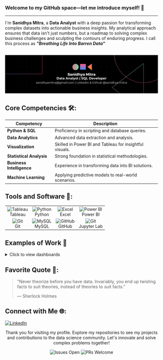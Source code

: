 ### Welcome to my GitHub space—let me introduce myself! 👋
---

I'm **Sanidhya Mitra**, a **Data Analyst** with a deep passion for transforming complex datasets into actionable business insights. My analytical approach ensures that data isn't just numbers, but a roadmap to solving complex business challenges and sculpting the contours of enduring progress. I call this process as <i><b>"Breathing Life Into Barren Data"</b><br></i>

![Coding](https://github.com/sanidhya-mitra/sanidhya-mitra/blob/main/Black%20Technology%20LinkedIn%20Banner%20(1).png)
---

## Core Competencies 🛠️:

| Competency            | Description                                              |
|-----------------------|----------------------------------------------------------|
| **Python & SQL**      | Proficiency in scripting and database queries.           |
| **Data Analytics**    | Advanced data extraction and analysis.                   |
| **Visualization**     | Skilled in Power BI and Tableau for insightful visuals.  |
| **Statistical Analysis** | Strong foundation in statistical methodologies.       |
| **Business Intelligence** | Experience in transforming data into BI solutions.   |
| **Machine Learning**  | Applying predictive models to real-world scenarios.      |

## Tools and Software 🧰:

<table>
<tr>
    <td align="center"><img alt="Tableau" width="37px" src="https://cdn.worldvectorlogo.com/logos/tableau-software.svg"/><br>Tableau</td>
    <td align="center"><img alt="Python" width="371px" src="https://cdn.jsdelivr.net/gh/devicons/devicon/icons/python/python-original.svg"/><br>Python</td>
    <td align="center"><img alt="Excel" width="37px" src="https://cdn.worldvectorlogo.com/logos/excel-4.svg"/><br>Excel</td>
    <td align="center"><img alt="Power BI" width="37px" src="https://upload.wikimedia.org/wikipedia/commons/c/cf/New_Power_BI_Logo.svg"/><br>Power BI</td>
</tr>
<tr>
    <td align="center"><img alt="Git" width="37px" src="https://cdn.jsdelivr.net/gh/devicons/devicon/icons/git/git-original.svg"/><br>Git</td>
    <td align="center"><img alt="MySQL" width="37px" src="https://cdn.jsdelivr.net/gh/devicons/devicon/icons/mysql/mysql-original.svg"/><br>MySQL</td>
    <td align="center"><img alt="GitHub" width="37px" src="https://cdn.worldvectorlogo.com/logos/github-icon-2.svg"/><br>GitHub</td>
    <td align="center"><img alt="Git" width="37px" src="https://www.svgrepo.com/show/373718/jupyter.svg"/><br>Jupyter Lab</td>
</tr>
</table>



## Examples of Work 👀

<details><summary>Click to view dashboards</summary>
<p>

![Amazon Dashboard](https://github.com/sanidhya-mitra/sanidhya-mitra/blob/main/Amazon_Dashboard.gif)
![HR Dashboard](https://github.com/sanidhya-mitra/sanidhya-mitra/blob/main/HR_Dashboard.gif)

</p>
</details>

## Favorite Quote 📜:

> "Never theorize before you have data. Invariably, you end up twisting facts to suit theories, instead of theories to suit facts."
> 
> — Sherlock Holmes

## Connect with Me 🌐:

[![LinkedIn][LinkedIn-img]][LinkedIn-url]

<!-- Definitions for links and images -->
[LinkedIn-img]: https://cdn.worldvectorlogo.com/logos/linkedin-icon-2.svg
[LinkedIn-url]: https://www.linkedin.com/in/sanidhya-mitra

<div align="center">
Thank you for visiting my profile. Explore my repositories to see my projects and contributions to the data science community. Let's innovate and solve complex problems together!

![Issues Open](https://img.shields.io/github/issues/sanidhya-mitra/sanidhya-mitra)
![PRs Welcome](https://img.shields.io/badge/PRs-welcome-brightgreen.svg)
</div>
